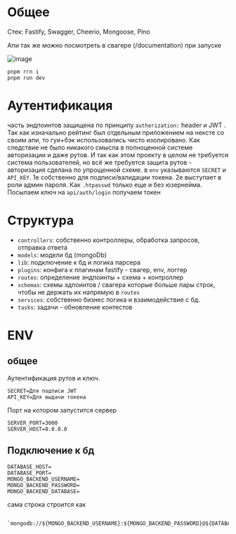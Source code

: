 # Общее

Стек:
  Fastify,
  Swagger,
  Cheerio,
  Mongoose,
  Pino


Апи так же можно посмотреть в свагере (/documentation) при запуске 

![image](https://github.com/user-attachments/assets/45dacad4-948f-4da2-a537-83e3855ce1f5)


```
pnpm rгn i
pnpm run dev
```
# Аутентификация

часть эндпоинтов защищена по принципу `autherization:` header и JWT .  
Так как изначально рейтинг был отдельным приложением на нексте со своим апи, то гуи+бэк использовались чисто изолировано.
Как следствие не было никакого смысла в полноценной системе авторизации и даже рутов.
И так как этом проекту в целом не требуется система пользователей, но всё же требуется защита рутов -  авторизация сделана по упрощенной схеме.
в `env` указываются `SECRET` и `API_KEY`.
1е собственно для подписи/валидации токена. 
2е выступает в роли админ пароля. Как `.htpasswd` только еще и без юзернейма.
Посылаем ключ на `api/auth/login` получаем токен


# Структура

- `controllers`: собственно контроллеры, обработка запросов, отправка ответа
- `models`: модели бд (mongoDb)
- `lib`:  подключение к бд и логика парсера
- `plugins`: конфига к плагинам fastify - свагер, env, логгер
- `routes`: определение  эндпоинты +  схема + контроллер
- `schemas`: схемы эдпоинтов / свагера которые  больше пары строк,  чтобы не держать их напрямую в `routes`  
- `services`: собственно бизнес логика и взаимодействие с бд.
- `tasks`: задачи - обновление контестов

# ENV

## общее

Аутентификация рутов и ключ.
```
SECRET=Для подписи JWT
API_KEY=Для выдачи токена 
```

Порт на котором запустится сервер
```
SERVER_PORT=3000
SERVER_HOST=0.0.0.0
```

## Подключение к бд
```
DATABASE_HOST=
DATABASE_PORT=
MONGO_BACKEND_USERNAME=
MONGO_BACKEND_PASSWORD=
MONGO_BACKEND_DATABASE=

```
сама строка строится как 
```
 `mongodb://${MONGO_BACKEND_USERNAME}:${MONGO_BACKEND_PASSWORD}@${DATABASE_HOST}:${DATABASE_PORT}/${MONGO_BACKEND_DATABASE}`;
```


